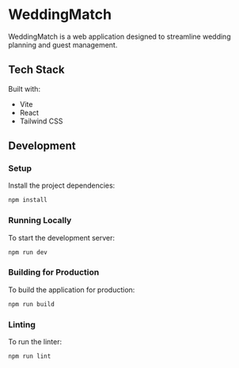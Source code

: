 # WeddingMatch

WeddingMatch is a web application designed to streamline wedding planning and guest management. 

## Tech Stack

Built with:
- Vite
- React
- Tailwind CSS

## Development

### Setup
Install the project dependencies:
```bash
npm install
```

### Running Locally
To start the development server:
```bash
npm run dev
```

### Building for Production
To build the application for production:
```bash
npm run build
```

### Linting
To run the linter:
```bash
npm run lint
```

